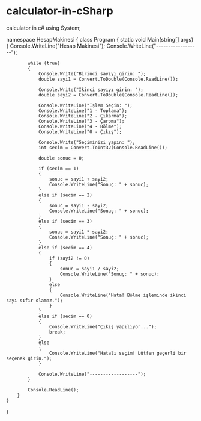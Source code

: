 # calculator-in-cSharp
calculator in c#
using System;

namespace HesapMakinesi
{
    class Program
    {
        static void Main(string[] args)
        {
            Console.WriteLine("Hesap Makinesi");
            Console.WriteLine("------------------");

            while (true)
            {
                Console.Write("Birinci sayıyı girin: ");
                double sayi1 = Convert.ToDouble(Console.ReadLine());

                Console.Write("İkinci sayıyı girin: ");
                double sayi2 = Convert.ToDouble(Console.ReadLine());

                Console.WriteLine("İşlem Seçin: ");
                Console.WriteLine("1 - Toplama");
                Console.WriteLine("2 - Çıkarma");
                Console.WriteLine("3 - Çarpma");
                Console.WriteLine("4 - Bölme");
                Console.WriteLine("0 - Çıkış");

                Console.Write("Seçiminizi yapın: ");
                int secim = Convert.ToInt32(Console.ReadLine());

                double sonuc = 0;

                if (secim == 1)
                {
                    sonuc = sayi1 + sayi2;
                    Console.WriteLine("Sonuç: " + sonuc);
                }
                else if (secim == 2)
                {
                    sonuc = sayi1 - sayi2;
                    Console.WriteLine("Sonuç: " + sonuc);
                }
                else if (secim == 3)
                {
                    sonuc = sayi1 * sayi2;
                    Console.WriteLine("Sonuç: " + sonuc);
                }
                else if (secim == 4)
                {
                    if (sayi2 != 0)
                    {
                        sonuc = sayi1 / sayi2;
                        Console.WriteLine("Sonuç: " + sonuc);
                    }
                    else
                    {
                        Console.WriteLine("Hata! Bölme işleminde ikinci sayı sıfır olamaz.");
                    }
                }
                else if (secim == 0)
                {
                    Console.WriteLine("Çıkış yapılıyor...");
                    break;
                }
                else
                {
                    Console.WriteLine("Hatalı seçim! Lütfen geçerli bir seçenek girin.");
                }

                Console.WriteLine("------------------");
            }

            Console.ReadLine();
        }
    }
}
